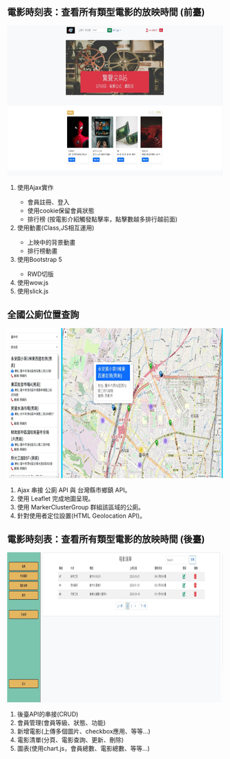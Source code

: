 <h2>電影時刻表：查看所有類型電影的放映時間 (前臺)</h2>
<img src="img/font-end.jpg" height="350" alt="">
<ol>
<li>使用Ajax實作</li>
<ul>
<li>會員註冊、登入</li>
<li>使用cookie保留會員狀態</li>
<li>排行榜&nbsp;(按電影介紹觸發點擊率，點擊數越多排行越前面)</li>
</ul>
<li>使用動畫(Class,JS相互運用)</li>
<ul>
<li>上映中的背景動畫</li>
<li>排行榜動畫</li>
</ul>
<li>使用Bootstrap 5</li>
<ul>
<li>RWD切版</li>
</ul>
<li>使用wow.js</li>
<li>使用slick.js</li>
</ol>
<h2>全國公廁位置查詢</h2>
<img src="img/map.jpg" height="350" alt="">
<ol>
<li>Ajax 串接 公廁 API  與 台灣縣市鄉鎮 API。</li>
<li>使用 Leaflet 完成地圖呈現。</li>
<li>使用 MarkerClusterGroup 群組該區域的公廁。</li>
<li>針對使用者定位設置(HTML Geolocation API)。</li>
</ol>
<h2>電影時刻表：查看所有類型電影的放映時間 (後臺)</h2>
<img src="img/back-end.jpg" height="350" alt="">
<ol>
<li>後臺API的串接(CRUD)</li>
<li> 會員管理(會員等級、狀態、功能)</li>
<li>新增電影(上傳多個圖片、checkbox應用、等等...)</li>
<li>電影清單(分頁、電影查詢、更新、刪除)</li>
<li>圖表(使用chart.js，會員總數、電影總數、等等...)</li>
</ol>


